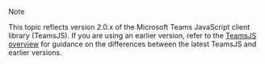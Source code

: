 > [!NOTE]
> This topic reflects version 2.0.x of the Microsoft Teams JavaScript client library (TeamsJS). If you are using an earlier version, refer to the [TeamsJS overview](msteams-docs/msteams-platform/tabs/how-to/../../../../../tabs/how-to/using-teams-client-library.md) for guidance on the differences between the latest TeamsJS and earlier versions.
